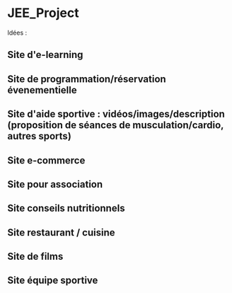 # JEE_Project

Idées :

## Site d'e-learning
## Site de programmation/réservation évenementielle
## Site d'aide sportive : vidéos/images/description (proposition de séances de musculation/cardio, autres sports)
## Site e-commerce
## Site pour association
## Site conseils nutritionnels
## Site restaurant / cuisine
## Site de films
## Site équipe sportive
